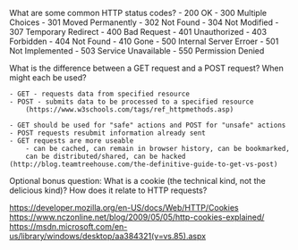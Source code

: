 What are some common HTTP status codes?
	- 200 OK
	- 300 Multiple Choices
	- 301 Moved Permanently
	- 302 Not Found
	- 304 Not Modified
	- 307 Temporary Redirect
	- 400 Bad Request
	- 401 Unauthorized
	- 403 Forbidden
	- 404 Not Found
	- 410 Gone
	- 500 Internal Server Erroer
	- 501 Not Implemented
	- 503 Service Unavailable
	- 550 Permission Denied 

What is the difference between a GET request and a POST request? When might each be used?

	- GET - requests data from specified resource
	- POST - submits data to be processed to a specified resource
		(https://www.w3schools.com/tags/ref_httpmethods.asp)

	- GET should be used for "safe" actions and POST for "unsafe" actions
	- POST requests resubmit information already sent
	- GET requests are more useable
		- can be cached, can remain in browser history, can be bookmarked,
		can be distributed/shared, can be hacked
	(http://blog.teamtreehouse.com/the-definitive-guide-to-get-vs-post)


Optional bonus question: What is a cookie (the technical kind, not the delicious kind)? How does it relate to HTTP requests?

https://developer.mozilla.org/en-US/docs/Web/HTTP/Cookies
https://www.nczonline.net/blog/2009/05/05/http-cookies-explained/
https://msdn.microsoft.com/en-us/library/windows/desktop/aa384321(v=vs.85).aspx